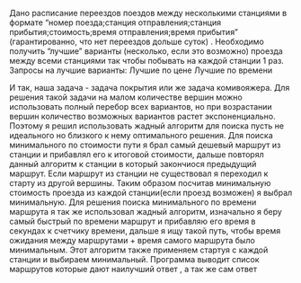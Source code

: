 Дано расписание переездов поездов между несколькими станциями в формате “номер поезда;станция отправления;станция прибытия;стоимость;время отправления;время прибытия” (гарантированно, что нет переездов дольше суток) . Необходимо получить “лучшие” варианты (несколько, если это возможно) проезда между всеми станциями так чтобы побывать на каждой станции 1 раз. Запросы на лучшие варианты:
Лучшие по цене
Лучшие по времени


И так, наша задача - задача покрытия или же задача комивояжера. Для решения такой задачи на малом количестве вершин можно использовать полный перебор всех вариантов, но при возрастании вершин количество возможных вариантов растет экспоненциально. Поэтому я решил использовать жадный алгоритм для поиска пусть не идеального но близкого к нему оптимального решения. Для поиска минимального по стоимости пути я брал самый дешевый маршрут из станции и прибавлял его к итоговой стоимости, дальше повторял данный алгоритм к станции в который закончиося предыдущий маршрут. Если маршрут из станции не существовал я переходил к старту из другой вершины. Таким образом посчитав минимальную стоимость проезда из каждой станции(если проезд возможен) я выбрал минимальную.
Для решения поиска минимального по времени маршрута я так же использовал жадный алгоритм, изначально я беру самый быстрый по времени маршрут и прибавляю его время в секундах к счетчику времени, дальше я ищу такой путь, чтобы время ожидания между маршрутами + время самого маршрута было минимальным. Этот алгоритм также применяем стартуя с каждой станции и выбираем минимальный.
Программа выводит список маршрутов которые дают наилучший ответ , а так же сам ответ
